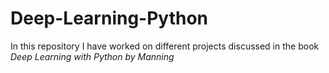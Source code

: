 # Deep-Learning-Python
In this repository I have worked on different projects discussed in the book *Deep Learning with Python by Manning*
